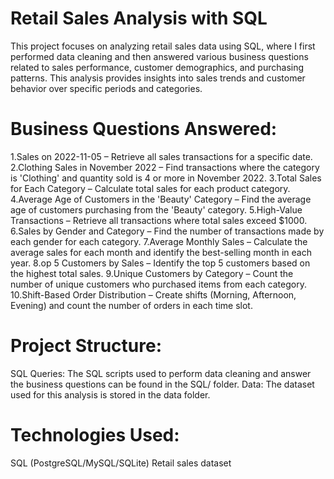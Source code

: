 # Retail Sales Analysis with SQL
This project focuses on analyzing retail sales data using SQL, where I first performed data cleaning and then answered various business questions related to sales performance, customer demographics, and purchasing patterns. This analysis provides insights into sales trends and customer behavior over specific periods and categories.

# Business Questions Answered:
1.Sales on 2022-11-05 – Retrieve all sales transactions for a specific date.
2.Clothing Sales in November 2022 – Find transactions where the category is 'Clothing' and quantity sold is 4 or more in November 2022.
3.Total Sales for Each Category – Calculate total sales for each product category.
4.Average Age of Customers in the 'Beauty' Category – Find the average age of customers purchasing from the 'Beauty' category.
5.High-Value Transactions – Retrieve all transactions where total sales exceed $1000.
6.Sales by Gender and Category – Find the number of transactions made by each gender for each category.
7.Average Monthly Sales – Calculate the average sales for each month and identify the best-selling month in each year.
8.op 5 Customers by Sales – Identify the top 5 customers based on the highest total sales.
9.Unique Customers by Category – Count the number of unique customers who purchased items from each category.
10.Shift-Based Order Distribution – Create shifts (Morning, Afternoon, Evening) and count the number of orders in each time slot.
# Project Structure:
SQL Queries: The SQL scripts used to perform data cleaning and answer the business questions can be found in the SQL/ folder.
Data: The dataset used for this analysis is stored in the data folder.
# Technologies Used:
SQL (PostgreSQL/MySQL/SQLite)
Retail sales dataset 
